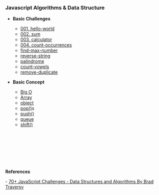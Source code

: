 ### Javascript Algorithms & Data Structure

- <b>Basic Challenges</b>
  - [001. hello-world](2.basic-challenges/01-hello-world/hello-world.js)
  - [002. sum](2.basic-challenges/02-sum/sum.js)
  - [003. calculator](2.basic-challenges/03-calculator/calculator.js)
  - [004. count-occurrences](2.basic-challenges/04-count-occurrences/count-occurrences.js)
  - [find-max-number](2.basic-challenges/05-find-max-number/find-max-number.js)
  - [reverse-string](2.basic-challenges/07-reverse-string/reverse-string.js)
  - [palindrome](2.basic-challenges/08-palindrome/palindrome.js)
  - [count-vowels](2.basic-challenges/09-count-vowels/count-vowels.js)
  - [remove-duplicate](2.basic-challenges/10-remove-duplicates/remove-duplicates.js)

- <b>Basic Concept</b>
  - [Big O](1.basic/bigO.js)
  - [Array](1.basic/array.js)
  - [object](1.basic/object.js)
  - [pop()](1.basic/pop().js)s
  - [push()](1.basic/push().js)
  - [queue](1.basic/queue.js)
  - [shift()](1.basic/shift().js)
<br>
<br>
<br>
<br>
<br>
<br>

<p><b>References</b></p>
- <a href="https://learning.oreilly.com/course/70-javascript-challenges/9781835468814/">70+ JavaScript Challenges - Data Structures and Algorithms By Brad Traversy</a>


